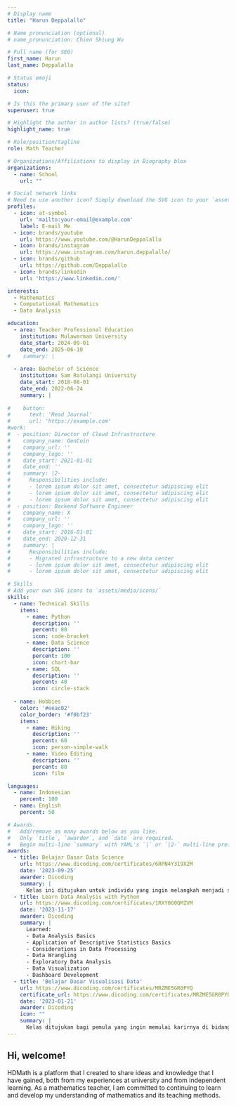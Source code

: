 ```yaml
---
# Display name
title: "Harun Deppalallo"

# Name pronunciation (optional)
# name_pronunciation: Chien Shiung Wu

# Full name (for SEO)
first_name: Harun
last_name: Deppalallo

# Status emoji
status:
  icon:

# Is this the primary user of the site?
superuser: true

# Highlight the author in author lists? (true/false)
highlight_name: true

# Role/position/tagline
role: Math Teacher

# Organizations/Affiliations to display in Biography blox
organizations:
  - name: School
    url: ""

# Social network links
# Need to use another icon? Simply download the SVG icon to your `assets/media/icons/` folder.
profiles:
  - icon: at-symbol
    url: 'mailto:your-email@example.com'
    label: E-mail Me
  - icon: brands/youtube
    url: https://www.youtube.com/@HarunDeppalallo
  - icon: brands/instagram
    url: https://www.instagram.com/harun.deppalallo/
  - icon: brands/github
    url: https://github.com/Deppalallo
  - icon: brands/linkedin
    url: 'https://www.linkedin.com/'

interests:
  - Mathematics
  - Computational Mathematics
  - Data Analysis

education:
  - area: Teacher Professional Education
    institution: Mulawarman University
    date_start: 2024-09-01
    date_end: 2025-06-10
#    summary: |
      
  - area: Bachelor of Science
    institution: Sam Ratulangi University
    date_start: 2018-08-01
    date_end: 2022-06-24
    summary: |
      
#    button:
#      text: 'Read Journal'
#      url: 'https://example.com'
#work:
#  - position: Director of Cloud Infrastructure
#    company_name: GenCoin
#    company_url: ''
#    company_logo: ''
#    date_start: 2021-01-01
#    date_end: ''
#    summary: |2-
#      Responsibilities include:
#      - lorem ipsum dolor sit amet, consectetur adipiscing elit
#      - lorem ipsum dolor sit amet, consectetur adipiscing elit
#      - lorem ipsum dolor sit amet, consectetur adipiscing elit
#  - position: Backend Software Engineer
#    company_name: X
#    company_url: ''
#    company_logo: ''
#    date_start: 2016-01-01
#    date_end: 2020-12-31
#    summary: |
#      Responsibilities include:
#      - Migrated infrastructure to a new data center
#      - lorem ipsum dolor sit amet, consectetur adipiscing elit
#      - lorem ipsum dolor sit amet, consectetur adipiscing elit

# Skills
# Add your own SVG icons to `assets/media/icons/`
skills:
  - name: Technical Skills
    items:
      - name: Python
        description: ''
        percent: 80
        icon: code-bracket
      - name: Data Science
        description: ''
        percent: 100
        icon: chart-bar
      - name: SQL
        description: ''
        percent: 40
        icon: circle-stack
      
  - name: Hobbies
    color: '#eeac02'
    color_border: '#f0bf23'
    items:
      - name: Hiking
        description: ''
        percent: 60
        icon: person-simple-walk
      - name: Video Editing
        description: ''
        percent: 80
        icon: film

languages:
  - name: Indonesian
    percent: 100
  - name: English
    percent: 50

# Awards.
#   Add/remove as many awards below as you like.
#   Only `title`, `awarder`, and `date` are required.
#   Begin multi-line `summary` with YAML's `|` or `|2-` multi-line prefix and indent 2 spaces below.
awards:
  - title: Belajar Dasar Data Science
    url: https://www.dicoding.com/certificates/6RPN4Y319X2M
    date: '2023-09-25'
    awarder: Dicoding
    summary: |
      Kelas ini ditujukan untuk individu yang ingin melangkah menjadi seorang data scientist dengan mempelajari konsep dasar data science. Setelah mengikuti kelas, siswa diharapkan mampu mengenal, memahami, dan menelaah dasar-dasar data science dengan baik.
  - title: Learn Data Analysis with Python
    url: https://www.dicoding.com/certificates/1RXY0G0QMZVM
    date: '2023-11-17'
    awarder: Dicoding
    summary: |
      Learned:
      - Data Analysis Basics
      - Application of Descriptive Statistics Basics
      - Considerations in Data Processing
      - Data Wrangling
      - Exploratory Data Analysis
      - Data Visualization
      - Dashboard Development
  - title: 'Belajar Dasar Visualisasi Data'
    url: https://www.dicoding.com/certificates/MRZME5GR0PYQ
    certificate_url: https://www.dicoding.com/certificates/MRZME5GR0PYQ
    date: '2023-01-21'
    awarder: Dicoding
    icon: ""
    summary: |
      Kelas ditujukan bagi pemula yang ingin memulai karirnya di bidang pengolahan data dengan mengacu pada standar kompetensi industri. Di akhir kelas, siswa dapat membuat sebuah visualisasi data yang efektif menggunakan Google Sheets sesuai teknik praktik terbaik industri, sehingga meningkatkan nilainya dalam berkarier sebagai Software Developer.
---
```


## Hi, welcome!
HDMath is a platform that I created to share ideas and knowledge that I have gained, both from my experiences at university and from independent learning. As a mathematics teacher, I am committed to continuing to learn and develop my understanding of mathematics and its teaching methods.